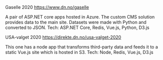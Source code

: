 Gaselle 2020
https://www.dn.no/gaselle

A pair of ASP.NET core apps hosted in Azure.
The custom CMS solution provides data to the main site.
Datasets were made with Python and converted to JSON.
Tech: ASP.NET Core, Redis, Vue.js, Python, D3.js

USA-valget 2020
https://direkte.dn.no/usa-valget-2020

This one has a node app that transforms third-party data
and feeds it to a static Vue.js site which is hosted in S3.
Tech: Node, Redis, Vue.js, D3.js